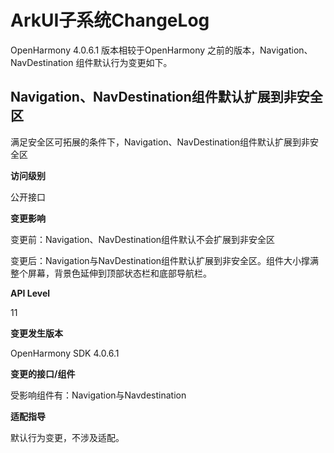 # ArkUI子系统ChangeLog

OpenHarmony 4.0.6.1 版本相较于OpenHarmony 之前的版本，Navigation、NavDestination 组件默认行为变更如下。

## Navigation、NavDestination组件默认扩展到非安全区

满足安全区可拓展的条件下，Navigation、NavDestination组件默认扩展到非安全区

**访问级别**

公开接口

**变更影响**

变更前：Navigation、NavDestination组件默认不会扩展到非安全区

变更后：Navigation与NavDestination组件默认扩展到非安全区。组件大小撑满整个屏幕，背景色延伸到顶部状态栏和底部导航栏。

**API Level**

11

**变更发生版本**

OpenHarmony SDK 4.0.6.1

**变更的接口/组件**

受影响组件有：Navigation与Navdestination

**适配指导**

默认行为变更，不涉及适配。